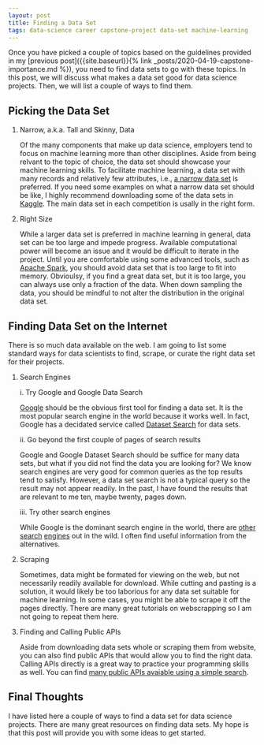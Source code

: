 ```yaml
---
layout: post
title: Finding a Data Set
tags: data-science career capstone-project data-set machine-learning
---
```


Once you have picked a couple of topics based on the guidelines provided in my [previous post]({{site.baseurl}}{% link _posts/2020-04-19-capstone-importance.md %}), you need to find data sets to go with these topics. In this post, we will discuss what makes a data set good for data science projects. Then, we will list a couple of ways  to find them.

## Picking the Data Set

1. Narrow, a.k.a. Tall and Skinny, Data

    Of the many components that make up data science, employers tend to focus on machine learning more than other disciplines. Aside from being relvant to the topic of choice, the data set should showcase your machine learning skills. To facilitate machine learning, a data set with many records and relatively few attributes, i.e., <a href="https://en.wikipedia.org/wiki/Wide_and_narrow_data#Narrow">a narrow data set</a> is preferred. If you need some examples on what a narrow data set should be like, I highly recommend downloading some of the data sets in [Kaggle]({http://www.kaggle.com}). The main data set in each competition is usally in the right form. 

2. Right Size
 
    While a larger data set is preferred in machine learning in general, data set can be too large and impede progress. Available computational power will become an issue and it would be difficult to iterate in the project. Until you are comfortable using some advanced tools, such as <a href="https://spark.apache.org/">Apache Spark</a>, you should avoid data set that is too large to fit into memory. Obvioulsy, if you find a great data set, but it is too large, you can always use only a fraction of the data. When down sampling the data, you should be mindful to not alter the distribution in the original data set.

## Finding Data Set on the Internet

There is so much data available on the web. I am going to list some standard ways for data scientists to find, scrape, or curate the right data set for their projects. 

1. Search Engines

    i. Try Google and Google Data Search

      [Google](http://www.google.com) should be the obvious first tool for finding a data set. It is the most popular search engine in the world because it works well. In fact, Google has a decidated service called [Dataset Search](https://datasetsearch.research.google.com/) for data sets. 

    ii. Go beyond the first couple of pages of search results
       
      Google and Google Dataset Search should be suffice for many data sets, but what if you did not find the data you are looking for? We know search engines are very good for common queries as the top results tend to satisfy.  However, a data set search is not a typical query so the result may not appear readily. In the past, I have found the results that are relevant to me ten, maybe twenty, pages down. 
        
    iii. Try other search engines
   
      While Google is the dominant search engine in the world, there are [other](http://www.bing.com) [search](http://www.duckduckgo.com) [engines](http://www.yandex.com) out in the wild. I often find useful information from the alternatives. 
        
2. Scraping

    Sometimes, data might be formated for viewing on the web, but not necessarily readily available for download. While cutting and pasting is a solution, it would likely be too laborious for any data set suitable for machine learning. In some cases, you might be able to scrape it off the pages directly. There are many great tutorials on webscrapping so I am not going to repeat them here. 

3. Finding and Calling Public APIs

    Aside from downloading data sets whole or scraping them from website, you can also find public APIs that would allow you to find the right data. Calling APIs directly is a great way to practice your programming skills as well. You can find [many public APIs avaiable using a simple search](https://www.google.com/search?q=public+apis&oq=public+apis).

## Final Thoughts

I have listed here a couple of ways to find a data set for data science projects. There are many great resources on finding data sets. My hope is that this post will provide you with some ideas to get started. 
